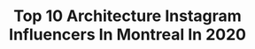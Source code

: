 ---
title: Top 10 Architecture Instagram Influencers In Montreal In 2020
description: >-
  Find top architecture Instagram influencers in Montreal in 2020. Most popular hashtags: #architecture #sunset #space #canada.
platform: Instagram
profiles:
  - username: "lashedarchitecture"
    fullname: >-
      la SHED architecture
    location: "Canada"
    followers: 11523
    engagement: 524
    commentsToLikes: 0.009384
    id: ck5qbsn39n7p80i11s7jhsjy2
    verified: false
    hashtags: "#habitat67, #architecturepatrimoine, #ilesdelamadelaine, #fousdesiles"
  - username: "adrienwilliamsphotos"
    fullname: >-
      Adrien Williams
    location: "Canada"
    followers: 5884
    engagement: 445
    commentsToLikes: 0.008703
    id: ck5caj5lzdi9o0i1141pmt06f
    verified: false
    hashtags: "#concreteandwood, #artiststudio, #woodstructure, #interiordesign"
  - username: "inayali"
    fullname: >-
      Ali
    location: "Canada"
    followers: 78717
    engagement: 166
    commentsToLikes: 0.008506
    id: ck5henpantvci0i11ob3kupjy
    verified: false
    hashtags: "#shotoniphone11pro, #lincolnicehotel, #lincolnquebecescapade, #mkz"
  - username: "melika.dez"
    fullname: >-
      MELIKA DEZ
    location: "Canada"
    followers: 16455
    engagement: 562
    commentsToLikes: 0.028585
    id: ck14l4t7qsuv00i19uaiyk1zb
    verified: false
    hashtags: "#portrait, #freedoflondon, #alonzoking, #architecture"
  - username: "prissworldwide"
    fullname: >-
      Prisselda Voltaire
    location: "Canada"
    followers: 2503
    engagement: 1770
    commentsToLikes: 0.078441
    id: ck8swql75ewbw0j785kkimjt2
    verified: false
    hashtags: "#bathroom, #facepaint, #voiceofhair, #face"
  - username: "travel_with_steve"
    fullname: >-
      Steve Pépin
    location: "Canada"
    followers: 11650
    engagement: 1181
    commentsToLikes: 0.168841
    id: ck5ce14rik4yj0i11pll4cuxx
    verified: false
    hashtags: "#bushwick, #manateesprings, #newyorkarea, #cobreart"
  - username: "quentingreco"
    fullname: >-
      Quentin Greco
    location: "Canada"
    followers: 12143
    engagement: 1486
    commentsToLikes: 0.017005
    id: ck5q5evwhskkh0i11x458cdr2
    verified: false
    hashtags: "#actor, #trust, #stallfull, #cironatime"
  - username: "kamouchefly"
    fullname: >-
      Cαmille ♡
    location: "Canada"
    followers: 19947
    engagement: 982
    commentsToLikes: 0.012656
    id: ckaoxzwdhfgyp0i78uocdov14
    verified: false
    hashtags: "#umithesam, #idealofsweden, #thankful, #instatravel"
  - username: "contrailsphotography"
    fullname: >-
      Matthew Lee
    location: "Canada"
    followers: 76640
    engagement: 449
    commentsToLikes: 0.014291
    id: ck14klj2oq3rc0i19d2x5yi9x
    verified: false
    hashtags: "#evening, #midcentury, #e175, #minneapolis"
  - username: "allo.melo"
    fullname: >-
      Mélodie Bouchard
    location: "Canada"
    followers: 6257
    engagement: 861
    commentsToLikes: 0.060797
    id: ck5zxc8t07qnd0i142l9xzqgd
    verified: false
    hashtags: "#feminist, #loveyourself, #optimistic, #flower"
---